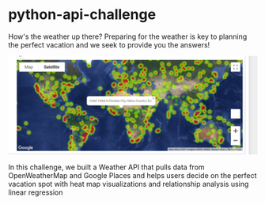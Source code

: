 # python-api-challenge

How's the weather up there? Preparing for the weather is key to planning the perfect vacation and we seek to provide you the answers!

![Heatmap](VacationPy/heatmap_screenshot.png)

In this challenge, we built a Weather API that pulls data from OpenWeatherMap and Google Places and helps users decide on the perfect vacation spot with heat map visualizations and relationship analysis using linear regression

